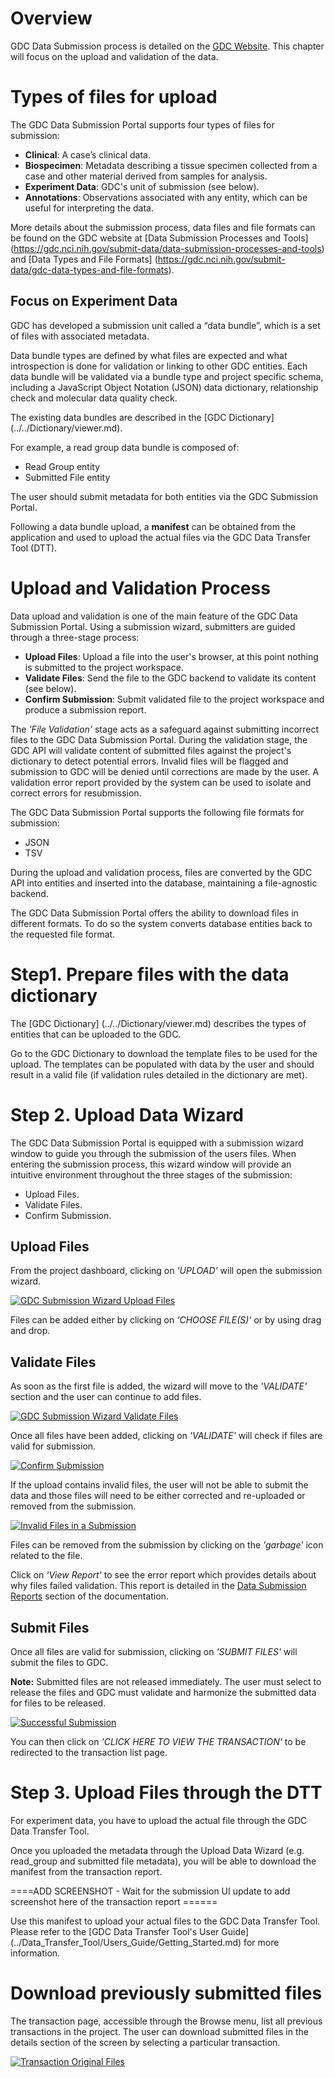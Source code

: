 # Overview

GDC Data Submission process is detailed on the [GDC Website]( https://gdc.nci.nih.gov/submit-data/data-submission-processes-and-tools).
This chapter will focus on the upload and validation of the data.

# Types of files for upload
The GDC Data Submission Portal supports four types of files for submission:

* __Clinical__: A case’s clinical data.
* __Biospecimen__: Metadata describing a tissue specimen collected from a case and other material derived from samples for analysis.
* __Experiment Data__: GDC's unit of submission (see below).
* __Annotations__: Observations associated with any entity, which can be useful for interpreting the data.

More details about the submission process, data files and file formats can be found on the GDC website at [Data Submission Processes and Tools] (https://gdc.nci.nih.gov/submit-data/data-submission-processes-and-tools) and [Data Types and File Formats] (https://gdc.nci.nih.gov/submit-data/gdc-data-types-and-file-formats).

## Focus on Experiment Data

GDC has developed a submission unit called a “data bundle”, which is a set of files with associated metadata.

Data bundle types are defined by what files are expected and what introspection is done for validation or linking to other GDC entities. Each data bundle will be validated via a bundle type and project specific schema, including a JavaScript Object Notation (JSON) data dictionary, relationship check and molecular data quality check. 

The existing data bundles are described in the [GDC Dictionary] (../../Dictionary/viewer.md). 

For example, a read group data bundle is composed of:

* Read Group entity
* Submitted File entity

The user should submit metadata for both entities via the GDC Submission Portal.

Following a data bundle upload, a __manifest__ can be obtained from the application and used to upload the actual files via the GDC Data Transfer Tool (DTT).

# Upload and Validation Process

Data upload and validation is one of the main feature of the GDC Data Submission Portal. Using a submission wizard, submitters are guided through a three-stage process:

* __Upload Files__: Upload a file into the user's browser, at this point nothing is submitted to the project workspace.
* __Validate Files__: Send the file to the GDC backend to validate its content (see below).
* __Confirm Submission__: Submit validated file to the project workspace and produce a submission report.

The _'File Validation'_ stage acts as a safeguard against submitting incorrect files to the GDC Data Submission Portal. During the validation stage, the GDC API will validate content of submitted files against the project's dictionary to detect potential errors. Invalid files will be flagged and submission to GDC will be denied until corrections are made by the user. A validation error report provided by the system can be used to isolate and correct errors for resubmission.

The GDC Data Submission Portal supports the following file formats for submission:

* JSON
* TSV

During the upload and validation process, files are converted by the GDC API into entities and inserted into the database, maintaining a file-agnostic backend.

The GDC Data Submission Portal offers the ability to download files in different formats. To do so the system converts database entities back to the requested file format.


# Step1. Prepare files with the data dictionary

The [GDC Dictionary] (../../Dictionary/viewer.md) describes the types of entities that can be uploaded to the GDC.

Go to the GDC Dictionary to download the template files to be used for the upload. The templates can be populated with data by the user and should result in a valid file (if validation rules detailed in the dictionary are met).


# Step 2. Upload Data Wizard


The GDC Data Submission Portal is equipped with a submission wizard window to guide you through the submission of the users files. When entering the submission process, this wizard window will provide an intuitive environment throughout the three stages of the submission:

* Upload Files.
* Validate Files.
* Confirm Submission.

## Upload Files

From the project dashboard, clicking on _'UPLOAD'_ will open the submission wizard.

[![GDC Submission Wizard Upload Files](images/GDC_Submission_Wizard_Upload.png)](images/GDC_Submission_Wizard_Upload.png "Click to see the full image.")

Files can be added either by clicking on _'CHOOSE FILE(S)'_ or by using drag and drop.

## Validate Files

As soon as the first file is added, the wizard will move to the _'VALIDATE'_ section and the user can continue to add files.

[![GDC Submission Wizard Validate Files](images/GDC_Submission_Wizard_Validate.png)](images/GDC_Submission_Wizard_Validate.png "Click to see the full image.")

Once all files have been added, clicking on _'VALIDATE'_ will check if files are valid for submission.

[![Confirm Submission](images/GDC_Submission_Wizard_Confirm.png)](images/GDC_Submission_Wizard_Confirm.png "Click to see the full image.")


If the upload contains invalid files, the user will not be able to submit the data and those files will need to be either corrected and re-uploaded or removed from the submission. 

[![Invalid Files in a Submission](images/GDC_Submission_wizard_Invalid_Files.png)](images/GDC_Submission_wizard_Invalid_Files.png "Click to see the full image.")

Files can be removed from the submission by clicking on the _'garbage'_ icon related to the file.

Click on _'View Report'_ to see the error report which provides details about why files failed validation. This report is detailed in the [Data Submission Reports](Reports.md) section of the documentation.



## Submit Files

Once all files are valid for submission, clicking on _'SUBMIT FILES'_ will submit the files to GDC.

**Note:** Submitted files are not released immediately. The user must select to release the files and GDC must validate and harmonize the submitted data for files to be released.

[![Successful Submission](images/GDC_Submission_wizard_successful_submission.png)](images/GDC_Submission_wizard_successful_submission.png "Click to see the full image.")

You can then click on _'CLICK HERE TO VIEW THE TRANSACTION'_ to be redirected to the transaction list page.

# Step 3. Upload Files through the DTT
For experiment data, you have to upload the actual file through the GDC Data Transfer Tool.

Once you uploaded the metadata through the Upload Data Wizard (e.g. read_group and submitted file metadata), you will be able to download the manifest from the transaction report.

====ADD SCREENSHOT - Wait for the submission UI update to add screenshot here of the transaction report ======

Use this manifest to upload your actual files to the GDC Data Transfer Tool. Please refer to the [GDC Data Transfer Tool's User Guide] (../Data_Transfer_Tool/Users_Guide/Getting_Started.md) for more information.

# Download previously submitted files

The transaction page, accessible through the Browse menu, list all previous transactions in the project. The user can download submitted files in the details section of the screen by selecting a particular transaction.

[![Transaction Original Files](images/GDC_Submission_Transactions_Original_Files.png)](images/GDC_Submission_Transactions_Original_Files.png "Click to see the full image.")


